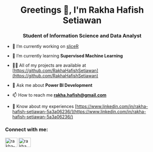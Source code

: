<h1 align="center">Greetings 👋, I'm Rakha Hafish Setiawan</h1>
<h3 align="center">Student of Information Science and Data Analyst</h3>

- 🔭 I’m currently working on [sliceR](https://github.com/RakhaHafishSetiawan/sliceR)

- 🌱 I’m currently learning **Supervised Machine Learning**

- 👨‍💻 All of my projects are available at [https://github.com/RakhaHafishSetiawan](https://github.com/RakhaHafishSetiawan)

- 💬 Ask me about **Power BI Development**

- 📫 How to reach me **rakha.hafish@gmail.com**

- 📄 Know about my experiences [https://www.linkedin.com/in/rakha-hafish-setiawan-5a3a06236/](https://www.linkedin.com/in/rakha-hafish-setiawan-5a3a06236/)

<h3 align="left">Connect with me:</h3>
<p align="left">
<a href="https://linkedin.com/in/rakha-hafish-setiawan-5a3a06236" target="blank"><img align="center" src="https://raw.githubusercontent.com/rahuldkjain/github-profile-readme-generator/master/src/images/icons/Social/linked-in-alt.svg" alt="rakha-hafish-setiawan-5a3a06236" height="30" width="40" /></a>
<a href="https://instagram.com/rakha_hafidz_setiawan" target="blank"><img align="center" src="https://raw.githubusercontent.com/rahuldkjain/github-profile-readme-generator/master/src/images/icons/Social/instagram.svg" alt="rakha_hafidz_setiawan" height="30" width="40" /></a>
</p>
